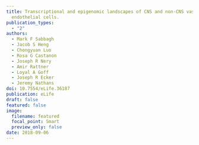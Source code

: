 ```yaml
---
title: Transcriptional and epigenomic landscapes of CNS and non-CNS vascular
  endothelial cells.
publication_types:
  - "2"
authors:
  - Mark F Sabbagh
  - Jacob S Heng
  - Chongyuan Luo
  - Rosa G Castanon
  - Joseph R Nery
  - Amir Rattner
  - Loyal A Goff
  - Joseph R Ecker
  - Jeremy Nathans
doi: 10.7554/eLife.36187
publication: eLife
draft: false
featured: false
image:
  filename: featured
  focal_point: Smart
  preview_only: false
date: 2018-09-06
---
```

